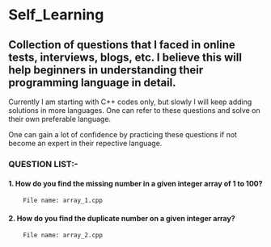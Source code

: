 # Self_Learning

## Collection of questions that I faced in online tests, interviews, blogs, etc. I believe this will help beginners in understanding their programming language in detail.

Currently I am starting with C++ codes only, but slowly I will keep adding solutions in more languages. One can refer to these questions and solve on their own preferable language.

One can gain a lot of confidence by practicing these questions if not become an expert in their repective language.

### QUESTION LIST:-
#### 1. How do you find the missing number in a given integer array of 1 to 100?
        File name: array_1.cpp
        
#### 2. How do you find the duplicate number on a given integer array?
        File name: array_2.cpp
